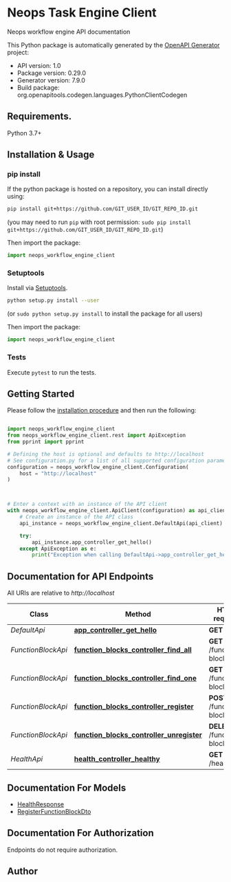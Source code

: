 # Neops Task Engine Client
Neops workflow engine API documentation

This Python package is automatically generated by the [OpenAPI Generator](https://openapi-generator.tech) project:

- API version: 1.0
- Package version: 0.29.0
- Generator version: 7.9.0
- Build package: org.openapitools.codegen.languages.PythonClientCodegen

## Requirements.

Python 3.7+

## Installation & Usage
### pip install

If the python package is hosted on a repository, you can install directly using:

```sh
pip install git+https://github.com/GIT_USER_ID/GIT_REPO_ID.git
```
(you may need to run `pip` with root permission: `sudo pip install git+https://github.com/GIT_USER_ID/GIT_REPO_ID.git`)

Then import the package:
```python
import neops_workflow_engine_client
```

### Setuptools

Install via [Setuptools](http://pypi.python.org/pypi/setuptools).

```sh
python setup.py install --user
```
(or `sudo python setup.py install` to install the package for all users)

Then import the package:
```python
import neops_workflow_engine_client
```

### Tests

Execute `pytest` to run the tests.

## Getting Started

Please follow the [installation procedure](#installation--usage) and then run the following:

```python

import neops_workflow_engine_client
from neops_workflow_engine_client.rest import ApiException
from pprint import pprint

# Defining the host is optional and defaults to http://localhost
# See configuration.py for a list of all supported configuration parameters.
configuration = neops_workflow_engine_client.Configuration(
    host = "http://localhost"
)



# Enter a context with an instance of the API client
with neops_workflow_engine_client.ApiClient(configuration) as api_client:
    # Create an instance of the API class
    api_instance = neops_workflow_engine_client.DefaultApi(api_client)

    try:
        api_instance.app_controller_get_hello()
    except ApiException as e:
        print("Exception when calling DefaultApi->app_controller_get_hello: %s\n" % e)

```

## Documentation for API Endpoints

All URIs are relative to *http://localhost*

Class | Method | HTTP request | Description
------------ | ------------- | ------------- | -------------
*DefaultApi* | [**app_controller_get_hello**](docs/DefaultApi.md#app_controller_get_hello) | **GET** / | 
*FunctionBlockApi* | [**function_blocks_controller_find_all**](docs/FunctionBlockApi.md#function_blocks_controller_find_all) | **GET** /function-blocks | 
*FunctionBlockApi* | [**function_blocks_controller_find_one**](docs/FunctionBlockApi.md#function_blocks_controller_find_one) | **GET** /function-blocks/{id} | 
*FunctionBlockApi* | [**function_blocks_controller_register**](docs/FunctionBlockApi.md#function_blocks_controller_register) | **POST** /function-blocks | 
*FunctionBlockApi* | [**function_blocks_controller_unregister**](docs/FunctionBlockApi.md#function_blocks_controller_unregister) | **DELETE** /function-blocks/{id} | 
*HealthApi* | [**health_controller_healthy**](docs/HealthApi.md#health_controller_healthy) | **GET** /health | 


## Documentation For Models

 - [HealthResponse](docs/HealthResponse.md)
 - [RegisterFunctionBlockDto](docs/RegisterFunctionBlockDto.md)


<a id="documentation-for-authorization"></a>
## Documentation For Authorization

Endpoints do not require authorization.


## Author




